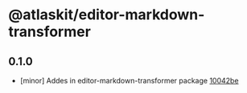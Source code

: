 # @atlaskit/editor-markdown-transformer

## 0.1.0
- [minor] Addes in editor-markdown-transformer package [10042be](https://bitbucket.org/atlassian/atlaskit-mk-2/commits/10042be)
